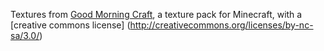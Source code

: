 Textures from [Good Morning Craft](http://www.carrotcakestudios.co.uk/gmcraft/),
a texture pack for Minecraft, with a [creative commons license]
(http://creativecommons.org/licenses/by-nc-sa/3.0/)